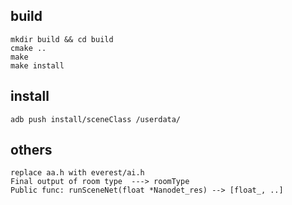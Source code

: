 ## build

```
mkdir build && cd build
cmake ..
make
make install
```

## install

```
adb push install/sceneClass /userdata/
```

## others
```
replace aa.h with everest/ai.h
Final output of room type  ---> roomType
Public func: runSceneNet(float *Nanodet_res) --> [float_, ..]
```
